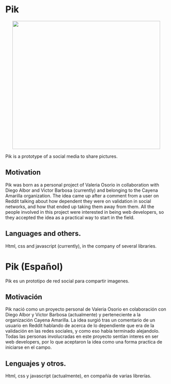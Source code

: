 # Pik
<p align="center">
  <img width="460" height="400" src="https://github.com/cayena-amarilla/pik/blob/master/Media/piklogo.png">
</p>

Pik is a prototype of a social media to share pictures.

## Motivation
Pik was born as a personal project of Valeria Osorio in collaboration with Diego Albor and Victor Barbosa (currently) and belonging to the Cayena Amarilla organization. The idea came up after a comment from a user on Reddit talking about how dependent they were on validation in social networks, and how that ended up taking them away from them.
All the people involved in this project were interested in being web developers, so they accepted the idea as a practical way to start in the field.

## Languages ​​and others.
Html, css and javascript (currently), in the company of several libraries.

# Pik (Español)
Pik es un prototipo de red social para compartir imagenes.

## Motivación
Pik nació como un proyecto personal de Valeria Osorio en colaboración con Diego Albor y Victor Barbosa (actualmente) y perteneciente a la organización Cayena Amarilla. La idea surgió tras un comentario de un usuario en Reddit hablando de acerca de lo dependiente que era de la validación en las redes sociales, y como eso había terminado alejandolo.
Todas las personas involucradas en este proyecto sentían interes en ser web developers, por lo que aceptaron la idea como una forma practica de iniciarse en el campo.

## Lenguajes y otros.
Html, css y javascript (actualmente), en compañía de varias librerías.